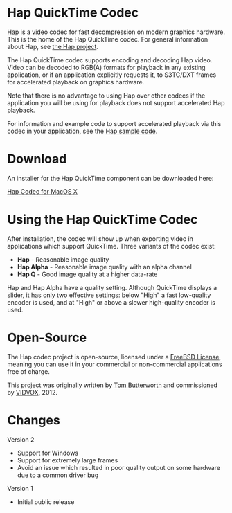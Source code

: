 Hap QuickTime Codec
==========

Hap is a video codec for fast decompression on modern graphics hardware. This is the home of the Hap QuickTime codec. For general information about Hap, see [the Hap project][1].

The Hap QuickTime codec supports encoding and decoding Hap video. Video can be decoded to RGB(A) formats for playback in any existing application, or if an application explicitly requests it, to S3TC/DXT frames for accelerated playback on graphics hardware.

Note that there is no advantage to using Hap over other codecs if the application you will be using for playback does not support accelerated Hap playback.
 
For information and example code to support accelerated playback via this codec in your application, see the [Hap sample code][2].

Download
====

An installer for the Hap QuickTime component can be downloaded here:

[Hap Codec for MacOS X](http://vidvox.net/download/Hap_Codec_1.dmg)

Using the Hap QuickTime Codec
====

After installation, the codec will show up when exporting video in applications which support QuickTime. Three variants of the codec exist:

* **Hap** - Reasonable image quality
* **Hap Alpha** - Reasonable image quality with an alpha channel
* **Hap Q** - Good image quality at a higher data-rate

Hap and Hap Alpha have a quality setting. Although QuickTime displays a slider, it has only two effective settings: below "High" a fast low-quality encoder is used, and at "High" or above a slower high-quality encoder is used.

Open-Source
====

The Hap codec project is open-source, licensed under a [FreeBSD License][3], meaning you can use it in your commercial or non-commercial applications free of charge.

This project was originally written by [Tom Butterworth][4] and commissioned by [VIDVOX][5], 2012.

Changes
=======

Version 2

* Support for Windows
* Support for extremely large frames
* Avoid an issue which resulted in poor quality output on some hardware due to a common driver bug

Version 1

* Initial public release

[1]: http://github.com/vidvox/hap
[2]: http://github.com/vidvox/hap-quicktime-playback-demo
[3]: http://github.com/vidvox/hap-qt-codec/blob/master/LICENSE
[4]: http://kriss.cx/tom
[5]: http://www.vidvox.net
